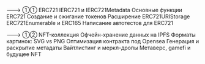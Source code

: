 ---> ①① ERC721
IERC721 и IERC721Metadata
Основные функции ERC721
Создание и сжигание токенов
Расширение ERC721URIStorage
ERC721Enumerable и ERC165
Написание автотестов для ERC721


---> ①② NFT-коллекция
Офчейн-хранение данных на IPFS
Форматы картинок: SVG vs PNG
Оптимизация контракта под Opensea
Генерация и раскрытие метадаты
Вайтлистинг и меркл-дропы
Метаверс, gamefi и будущее NFT
